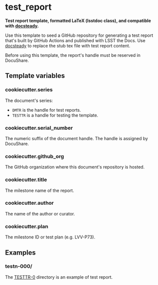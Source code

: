 # test_report

**Test report template, formatted LaTeX (lsstdoc class), and compatible with [docsteady](https://github.com/lsst-dm/docsteady).**

Use this template to seed a GitHub repository for generating a test report that's built by GitHub Actions and published with LSST the Docs.
Use [docsteady](https://github.com/lsst-dm/docsteady) to replace the stub tex file with test report content.

Before using this template, the report's handle must be reserved in DocuShare.

## Template variables

### cookiecutter.series

The document's series:

- `DMTR` is the handle for test reports.
- `TESTTR` is a handle for testing the template.

### cookiecutter.serial_number

The numeric suffix of the document handle.
The handle is assigned by DocuShare.

### cookiecutter.github_org

The GitHub organization where this document's repository is hosted.

### cookiecutter.title

The milestone name of the report.

### cookiecutter.author

The name of the author or curator.

### cookiecutter.plan

The milestone ID or test plan (e.g. LVV-P73).

## Examples

### testn-000/

The [TESTTR-0](TESTTR-000) directory is an example of test report.
